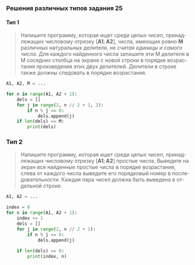 ### Решения различных типов задания 25
#### Тип 1
> На­пи­ши­те про­грам­му, ко­то­рая ищет среди целых чисел, при­над­ле­жа­щих чис­ло­во­му от­рез­ку [**A1**; **A2**], числа, име­ю­щие ровно **M** раз­лич­ных на­ту­раль­ных де­ли­те­ля, *не счи­тая еди­ни­цы и са­мо­го числа*. Для каж­до­го най­ден­но­го числа за­пи­ши­те эти M де­ли­те­ля в M со­сед­них столб­ца на экра­не с новой стро­ки в по­ряд­ке воз­рас­та­ния про­из­ве­де­ния этих двух де­ли­те­лей. Де­ли­те­ли в стро­ке также долж­ны сле­до­вать в по­ряд­ке воз­рас­та­ния.

```python
A1, A2, M = ...

for n in range(A1, A2 + 1):
	dels = []
	for j in range(2, n // 2 + 1, 2):
		if n % j == 0:
			dels.append(j)
	if len(dels) == M:
		print(dels)
```

### Тип 2
> На­пи­ши­те про­грам­му, ко­то­рая ищет среди целых чисел, при­над­ле­жа­щих чис­ло­во­му от­рез­ку [**A1**; **A2**] про­стые числа. Вы­ве­ди­те на экран все най­ден­ные про­стые числа в по­ряд­ке воз­рас­та­ния, слева от каж­до­го числа вы­ве­ди­те его по­ряд­ко­вый номер в по­сле­до­ва­тель­но­сти. Каж­дая пара чисел долж­на быть вы­ве­де­на в от­дель­ной стро­ке.

```python
A1, A2 = ...

index = 0
for n in range(A1, A2 + 1):
	index += 1
	dels = []
	for j in range(2, n // 2 + 1):
		if n % j == 0:
			dels.append(j)
	
	if len(dels) == 0:
		print(index, n)
```

